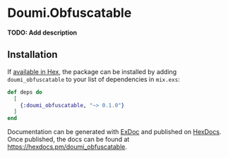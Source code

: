 # Doumi.Obfuscatable

**TODO: Add description**

## Installation

If [available in Hex](https://hex.pm/docs/publish), the package can be installed
by adding `doumi_obfuscatable` to your list of dependencies in `mix.exs`:

```elixir
def deps do
  [
    {:doumi_obfuscatable, "~> 0.1.0"}
  ]
end
```

Documentation can be generated with [ExDoc](https://github.com/elixir-lang/ex_doc)
and published on [HexDocs](https://hexdocs.pm). Once published, the docs can
be found at <https://hexdocs.pm/doumi_obfuscatable>.
